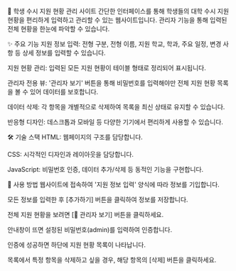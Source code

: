 📝 학생 수시 지원 현황 관리 사이트
간단한 인터페이스를 통해 학생들의 대학 수시 지원 현황을 편리하게 입력하고 관리할 수 있는 웹사이트입니다. 관리자 기능을 통해 입력된 전체 현황을 한눈에 파악할 수 있습니다.



✨ 주요 기능
지원 정보 입력: 전형 구분, 전형 이름, 지원 학교, 학과, 주요 일정, 변경 사항 등 상세 정보를 입력할 수 있습니다.

지원 현황 관리: 입력된 모든 지원 현황이 테이블 형태로 정리되어 표시됩니다.

관리자 전용 뷰: '관리자 보기' 버튼을 통해 비밀번호를 입력해야만 전체 지원 현황 목록을 볼 수 있어 데이터를 보호합니다.

데이터 삭제: 각 항목을 개별적으로 삭제하여 목록을 최신 상태로 유지할 수 있습니다.

반응형 디자인: 데스크톱과 모바일 등 다양한 기기에서 편리하게 사용할 수 있습니다.



🛠️ 기술 스택
HTML: 웹페이지의 구조를 담당합니다.

CSS: 시각적인 디자인과 레이아웃을 담당합니다.

JavaScript: 비밀번호 인증, 데이터 추가/삭제 등 동적인 기능을 구현합니다.



🚀 사용 방법
웹사이트에 접속하여 '지원 정보 입력' 양식에 따라 정보를 기입합니다.

모든 정보를 입력한 후 [추가하기] 버튼을 클릭하여 정보를 저장합니다.

전체 지원 현황을 보려면 [🔑 관리자 보기] 버튼을 클릭하세요.

안내창이 뜨면 설정된 비밀번호(admin)를 입력하여 인증합니다.

인증에 성공하면 하단에 지원 현황 목록이 나타납니다.

목록에서 특정 항목을 삭제하고 싶을 경우, 해당 항목의 [삭제] 버튼을 클릭하세요.
